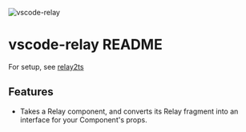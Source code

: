 ![vscode-relay](https://cloud.githubusercontent.com/assets/2320/22180326/ff856ada-e03a-11e6-9975-e688b2aa17fb.gif)

# vscode-relay README

For setup, see [relay2ts](https://github.com/alloy/relay2ts)

## Features

* Takes a Relay component, and converts its Relay fragment into an interface for your Component's props.
